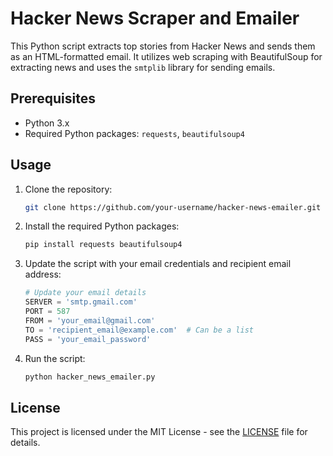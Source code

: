 # Hacker News Scraper and Emailer

This Python script extracts top stories from Hacker News and sends them as an HTML-formatted email. It utilizes web scraping with BeautifulSoup for extracting news and uses the `smtplib` library for sending emails.

## Prerequisites

- Python 3.x
- Required Python packages: `requests`, `beautifulsoup4`

## Usage

1. Clone the repository:

    ```bash
    git clone https://github.com/your-username/hacker-news-emailer.git
    ```

2. Install the required Python packages:

    ```bash
    pip install requests beautifulsoup4
    ```

3. Update the script with your email credentials and recipient email address:

    ```python
    # Update your email details
    SERVER = 'smtp.gmail.com'
    PORT = 587
    FROM = 'your_email@gmail.com'
    TO = 'recipient_email@example.com'  # Can be a list
    PASS = 'your_email_password'
    ```

4. Run the script:

    ```bash
    python hacker_news_emailer.py
    ```

## License

This project is licensed under the MIT License - see the [LICENSE](LICENSE) file for details.
